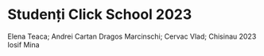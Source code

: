 # Studenți Click School 2023
Elena Teaca;
Andrei Cartan
Dragos Marcinschi;
Cervac Vlad;
Chisinau 2023
Iosif Mina
